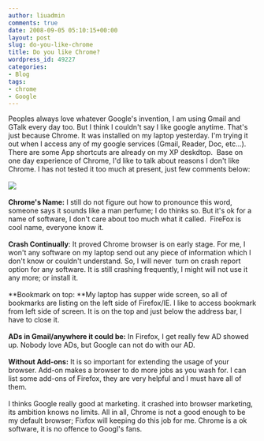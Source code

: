 ```yaml
---
author: liuadmin
comments: true
date: 2008-09-05 05:10:15+00:00
layout: post
slug: do-you-like-chrome
title: Do you like Chrome?
wordpress_id: 49227
categories:
- Blog
tags:
- chrome
- Google
---
```


Peoples always love whatever Google's invention, I am using Gmail and GTalk every day too. But I think I couldn't say I like google anytime. That's just because Chrome. It was installed on my laptop yesterday. I'm trying it out when I access any of my google services (Gmail, Reader, Doc, etc...). There are some App shortcuts are already on my XP deskdtop.  Base on one day experience of Chrome, I'd like to talk about reasons I don't like Chrome. I has not tested it too much at present, just few comments below:<br /><br />![](http://blogs.zdnet.com/perlow/images/chrome-constrictor.jpg)<br /><br /><!-- more -->**Chrome's Name:** I still do not figure out how to pronounce this word, someone says it sounds like a man perfume; I do thinks so. But it's ok for a name of software, I don't care about too much what it called.  FireFox is cool name, everyone know it.<br /><br />**Crash Continually**: It proved Chrome browser is on early stage. For me, I won't any software on my laptop send out any piece of information which I don't know or couldn't understand. So, I will never  turn on crash report option for any software. It is still crashing frequently, I might will not use it any more; or install it.<br /><br />**Bookmark on top: **My laptop has supper wide screen, so all of bookmarks are listing on the left side of Firefox/IE. I like to access bookmark from left side of screen. It is on the top and just below the address bar, I have to close it.<br /><br />**ADs in Gmail/anywhere it could be:** In Firefox, I get really few AD showed up. Nobody love ADs, but Google can not do with our AD.<br /><br />**Without Add-ons:** It is so important for extending the usage of your browser. Add-on makes a browser to do more jobs as you wash for. I can list some add-ons of Firefox, they are very helpful and I must have all of them.<br /><br />I thinks Google really good at marketing. it crashed into browser marketing, its ambition knows no limits. All in all, Chrome is not a good enough to be my default browser; Fixfox will keeping do this job for me. Chrome is a ok software, it is no offence to Googl's fans.

